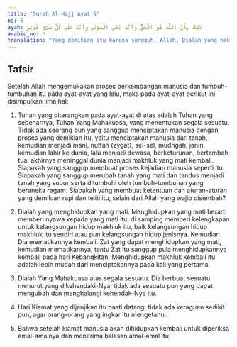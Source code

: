 ```yaml
---
title: "Surah Al-Hajj Ayat 6"
no: 6
ayah: ذٰلِكَ بِاَنَّ اللّٰهَ هُوَ الْحَقُّ وَاَنَّهٗ يُحْيِ الْمَوْتٰى وَاَنَّهٗ عَلٰى كُلِّ شَيْءٍ قَدِيْرٌ ۙ
arabic_no: ٦
translation: "Yang demikian itu karena sungguh, Allah, Dialah yang hak dan sungguh, Dialah yang menghidupkan segala yang telah mati, dan sungguh, Dia Mahakuasa atas segala sesuatu."
---
```


## Tafsir

Setelah Allah mengemukakan proses perkembangan manusia dan tumbuh-tumbuhan itu pada ayat-ayat yang lalu, maka pada ayat-ayat berikut ini disimpulkan lima hal:

1. Tuhan yang diterangkan pada ayat-ayat di atas adalah Tuhan yang sebenarnya, Tuhan Yang Mahakuasa, yang menentukan segala sesuatu. Tidak ada seorang pun yang sanggup menciptakan manusia dengan proses yang demikian itu, yaitu menciptakan manusia dari tanah, kemudian menjadi mani, nutfah (zygat), sel-sel, mudhgah, janin, kemudian lahir ke dunia, lalu menjadi dewasa, berketurunan, bertambah tua, akhirnya meninggal dunia menjadi makhluk yang mati kembali. Siapakah yang sanggup membuat proses kejadian manusia seperti itu. Siapakah yang sanggup merubah tanah yang mati dan tandus menjadi tanah yang subur serta ditumbuhi oleh tumbuh-tumbuhan yang beraneka ragam. Siapakah yang membuat ketentuan dan aturan-aturan yang demikian rapi dan teliti itu, selain dari Allah yang wajib disembah?

2. Dialah yang menghidupkan yang mati. Menghidupkan yang mati berarti memberi nyawa kepada yang mati itu, di samping memberi kelengkapan untuk kelangsungan hidup makhluk itu, baik kelangsungan hidup makhluk itu sendiri atau pun kelangsungan hidup jenisnya. Kemudian Dia mematikannya kembali. Zat yang dapat menghidupkan yang mati, kemudian mematikannya, tentu Zat itu sanggup pula menghidupkannya kembali pada hari Kebangkitan. Menghidupkan makhluk kembali itu adalah lebih mudah dari menciptakannya pada kali yang pertama.

3. Dialah Yang Mahakuasa atas segala sesuatu. Dia berbuat sesuatu menurut yang dikehendaki-Nya; tidak ada sesuatu pun yang dapat mengubah dan menghalangi kehendak-Nya itu.

4. Hari Kiamat yang dijanjikan itu pasti datang; tidak ada keraguan sedikit pun, agar orang-orang yang ingkar itu mengetahui. 

5. Bahwa setelah kiamat manusia akan dihidupkan kembali untuk diperiksa amal-amalnya dan menerima balasan amal-amal itu.